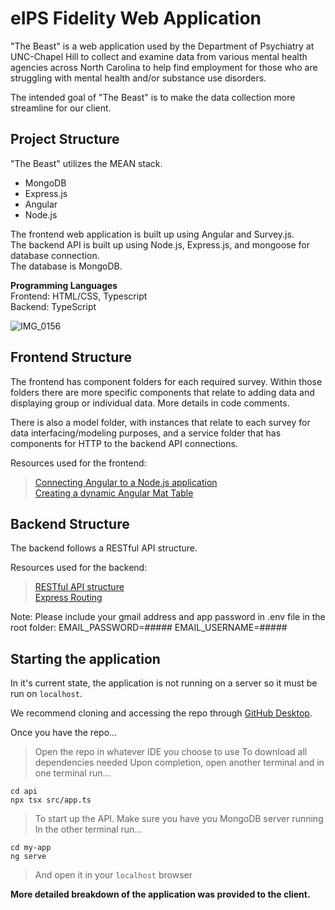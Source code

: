 # eIPS Fidelity Web Application

"The Beast" is a web application used by the Department of Psychiatry at UNC-Chapel Hill to collect and examine data from various mental health agencies across North Carolina to help find employment for those who are struggling with mental health and/or substance use disorders.

The intended goal of "The Beast" is to make the data collection more streamline for our client.

## Project Structure

"The Beast" utilizes the MEAN stack.  
 - MongoDB  
 - Express.js  
 - Angular  
 - Node.js

The frontend web application is built up using Angular and Survey.js.  
The backend API is built up using Node.js, Express.js, and mongoose for database connection.  
The database is MongoDB.

**Programming Languages**  
Frontend: HTML/CSS, Typescript  
Backend: TypeScript

![IMG_0156](https://github.com/QianqianHong/COMP523-TeamC/assets/77793476/dc771ff6-b763-4511-b8c4-2ae760c6ceed)

## Frontend Structure

The frontend has component folders for each required survey. Within those folders there are more specific components that relate to adding data and displaying group or individual data. More details in code comments.

There is also a model folder, with instances that relate to each survey for data interfacing/modeling purposes, and a service folder that has components for HTTP to the backend API connections.

Resources used for the frontend:

> [Connecting Angular to a Node.js application](https://www.bezkoder.com/mean-stack-crud-example-angular-14/)  
> [Creating a dynamic Angular Mat Table](https://muhimasri.com/blogs/create-an-editable-dynamic-table-using-angular-material/)

## Backend Structure

The backend follows a RESTful API structure.

Resources used for the backend:

> [RESTful API structure](https://www.coreycleary.me/project-structure-for-an-express-rest-api-when-there-is-no-standard-way)  
> [Express Routing](https://expressjs.com/en/guide/routing.html#express-router)

Note: Please include your gmail address and app password in .env file in the root folder:
EMAIL_PASSWORD=#####
EMAIL_USERNAME=#####

## Starting the application

In it's current state, the application is not running on a server so it must be run on `localhost`.

We recommend cloning and accessing the repo through [GitHub Desktop](https://desktop.github.com/).

Once you have the repo...

> Open the repo in whatever IDE you choose to use
> To download all dependencies needed
> Upon completion, open another terminal and in one terminal run...

```shell
cd api
npx tsx src/app.ts
```

> To start up the API. Make sure you have you MongoDB server running
> In the other terminal run...

```shell
cd my-app
ng serve
```

> And open it in your `localhost` browser

**More detailed breakdown of the application was provided to the client.**
